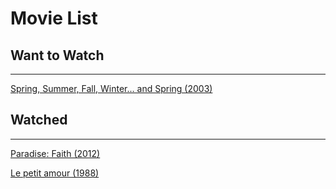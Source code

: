 # Movie List

## Want to Watch

---

[Spring, Summer, Fall, Winter... and Spring (2003)](http://www.imdb.com/title/tt0374546/)

## Watched

---

[Paradise: Faith (2012)](http://www.imdb.com/title/tt2371824/)

[Le petit amour (1988)](http://www.imdb.com/title/tt0093371/)